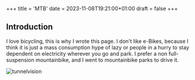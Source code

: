 +++
title = 'MTB'
date = 2023-11-08T19:21:00+01:00
draft = false
+++
## Introduction

I love bicycling, this is why I wrote this page. I don't like e-Bikes, because I think it is just a mass consumption hype of lazy or people in a hurry to stay dependent on electricity wherever you go and park. I prefer a non full-suspension mountainbike, and I went to mountainbike parks to drive it.

![tunnelvision](/quickstart/IMG_20230815_193213-01.jpeg)
